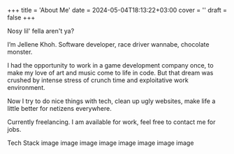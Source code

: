 +++
title = 'About Me'
date = 2024-05-04T18:13:22+03:00
cover = ''
draft = false
+++

Nosy lil' fella aren't ya?

I’m Jellene Khoh. Software developer, race driver wannabe, chocolate monster.

I had the opportunity to work in a game development company once, to make my love of art and music come to life in code. But that dream was crushed by intense stress of crunch time and exploitative work environment.

Now I try to do nice things with tech, clean up ugly websites, make life a little better for netizens everywhere.

Currently freelancing. I am available for work, feel free to contact me for jobs.

Tech Stack
image image image image image image image image 